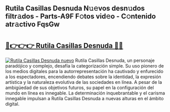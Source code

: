 ## Rutila Casillas Desnuda N𝚞𝚎vos desn𝚞dos filtr𝚊dos - Parts-A9F F𝚘tos vid𝚎o - C𝚘ntenido atr𝚊ctivo FqsGw

# <h2><a href="http://mbbahs.tromn.icu/?c=Rutila+Casillas+Desnuda">🔗👉👉👉 Rutila Casillas Desnuda 🔗🔗</a></h2>

[![Rutila Casillas Desnuda nuevo](https://i.imgur.com/pEAQMta.gif)](http://mbbahs.tromn.icu/?c=Rutila+Casillas+Desnuda)
Rutila Casillas Desnuda, un personaje paradójico y complejo, desafía la categorización simple. Su uso pionero de los medios digitales para la autorrepresentación ha cautivado y enfurecido a los espectadores, encendiendo debates sobre la identidad, la expresión artística y la naturaleza evolutiva de las sociedades en línea. A pesar de la ambigüedad de sus objetivos futuros, su papel en la configuración del mundo en línea es innegable. La determinación inquebrantable y el carisma innegable impulsan a Rutila Casillas Desnuda a nuevas alturas en el ámbito digital.
